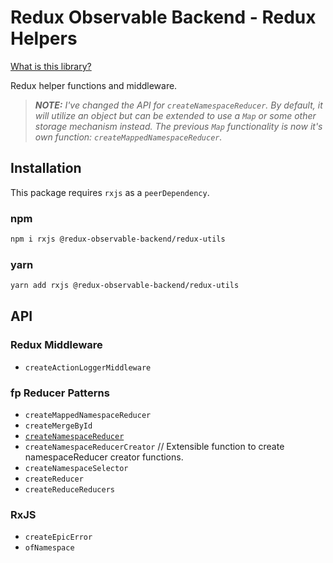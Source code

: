 # Redux Observable Backend - Redux Helpers
[What is this library?](https://github.com/Sawtaytoes/Redux-Observable-Backend/blob/master/README.md)

Redux helper functions and middleware.

> _**NOTE:** I've changed the API for `createNamespaceReducer`. By default, it will utilize an object but can be extended to use a `Map` or some other storage mechanism instead. The previous `Map` functionality is now it's own function: `createMappedNamespaceReducer`._

## Installation
This package requires `rxjs` as a `peerDependency`.

### npm
```sh
npm i rxjs @redux-observable-backend/redux-utils
```

### yarn
```sh
yarn add rxjs @redux-observable-backend/redux-utils
```

## API

### Redux Middleware
- `createActionLoggerMiddleware`

### fp Reducer Patterns
- `createMappedNamespaceReducer`
- `createMergeById`
- [`createNamespaceReducer`](https://medium.com/@Sawtaytoes/the-secret-to-using-redux-createnamespacereducer-d3fed2ccca4a)
- `createNamespaceReducerCreator` // Extensible function to create namespaceReducer creator functions.
- `createNamespaceSelector`
- `createReducer`
- `createReduceReducers`

### RxJS
- `createEpicError`
- `ofNamespace`
